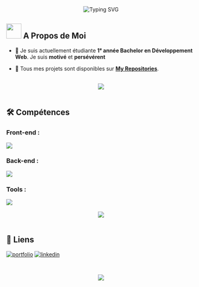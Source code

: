 
<div class="hello" align="center">
    <img src="https://capsule-render.vercel.app/api?type=waving&height=200&color=gradient&text=Bienvenue👋&reversal=false&textBg=false&animation=twinkling&section=header&descAlign=60&fontAlign=50&fontAlignY=40&fontSize=50" alt="Typing SVG" />
</div>

##  <img src="https://user-images.githubusercontent.com/74038190/213844263-a8897a51-32f4-4b3b-b5c2-e1528b89f6f3.png" width="40" /> A Propos de Moi

- 📝 Je suis actuellement étudiante **1ᵉ année Bachelor en Développement Web**. Je suis **motivé** et **persévérent**

- 📜 Tous mes projets sont disponibles sur **[My Repositories](https://github.com/Theo-TimGzls?tab=repositories)**.

<br>
<div align="center">
    <img src="https://user-images.githubusercontent.com/73097560/115834477-dbab4500-a447-11eb-908a-139a6edaec5c.gif" />
</div>
<br>

## 🛠 Compétences

### Front-end :
<div class="language" align="enter">
    <img src="https://skillicons.dev/icons?i=html,css," /><br>
</div>

### Back-end :
<div class="language" align="enter">
    <img src="https://skillicons.dev/icons?i=python," /><br>
</div>

### Tools :
<div align="ceter">
    <img src="https://skillicons.dev/icons?i=vscode,figma,github,git,trello" /><br>
</div>

<br>
<div align="center">
    <img src="https://user-images.githubusercontent.com/73097560/115834477-dbab4500-a447-11eb-908a-139a6edaec5c.gif" />
</div>
<br>

<!-- ## 📊 My Stats 

<p align="center">

<img title="🔥 streak-stats" alt="Theo-TimGzls's streak" src="https://github-readme-streak-stats.herokuapp.com/?user=Theo-TimGzls&theme=black-ice&hide_border=true&stroke=0000&background=060A0CD0"/>

</p>
<a href="https://github.com/Theo-TimGzls/github-readme-stats"><img alt="Theo-TimGzls's Github Stats" src="https://github-readme-stats.vercel.app/api?username=Theo-TimGzls&show_icons=true&count_private=true&theme=react&hide_border=true&bg_color=0D1117" /></a>
<a href="https://github.com/Theo-TimGzls/github-readme-stats"><img alt="Theo-TimGzls's Top Languages" src="https://github-readme-stats.vercel.app/api/top-langs/?username=Theo-TimGzls&langs_count=8&count_private=true&layout=compact&theme=react&hide_border=true&bg_color=0D1117" /></a>

<br>
<div align="center">
    <img src="https://user-images.githubusercontent.com/73097560/115834477-dbab4500-a447-11eb-908a-139a6edaec5c.gif" />
</div>
<br>
-->
## 🔗 Liens
[![portfolio](https://img.shields.io/badge/my_portfolio-000?style=for-the-badge&logo=ko-fi&logoColor=white)]()
[![linkedin](https://img.shields.io/badge/linkedin-0A66C2?style=for-the-badge&logo=linkedin&logoColor=white)](https://www.linkedin.com/in/th%C3%A9o-tim-gonzales-311604339/)

<br>
<p align="center">
     <img src="https://capsule-render.vercel.app/api?type=waving&height=200&color=gradient&text=Merci%20de%20votre%20visite%20💙&reversal=false&textBg=false&animation=twinkling&section=footer&descAlign=60&fontAlign=50&fontAlignY=60&fontSize=50"/>
</p>


